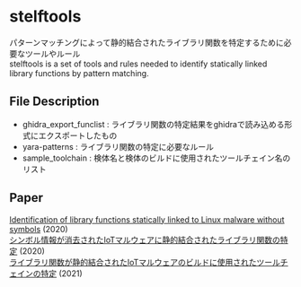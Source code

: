 stelftools
====
パターンマッチングによって静的結合されたライブラリ関数を特定するために必要なツールやルール<br>
stelftools is a set of tools and rules needed to identify statically linked library functions by pattern matching.

## File Description
* ghidra_export_funclist :
ライブラリ関数の特定結果をghidraで読み込める形式にエクスポートしたもの
* yara-patterns :
ライブラリ関数の特定に必要なルール<br>
* sample_toolchain :
検体名と検体のビルドに使用されたツールチェイン名のリスト

## Paper
[Identification of library functions statically linked to Linux malware without symbols](https://www.sciencedirect.com/science/article/pii/S1877050920319487) (2020)
<br>
[シンボル情報が消去されたIoTマルウェアに静的結合されたライブラリ関数の特定](http://id.nii.ac.jp/1001/00208402/) (2020)
<br>
[ライブラリ関数が静的結合されたIoTマルウェアのビルドに使用されたツールチェインの特定](http://id.nii.ac.jp/1001/00210901/) (2021)
